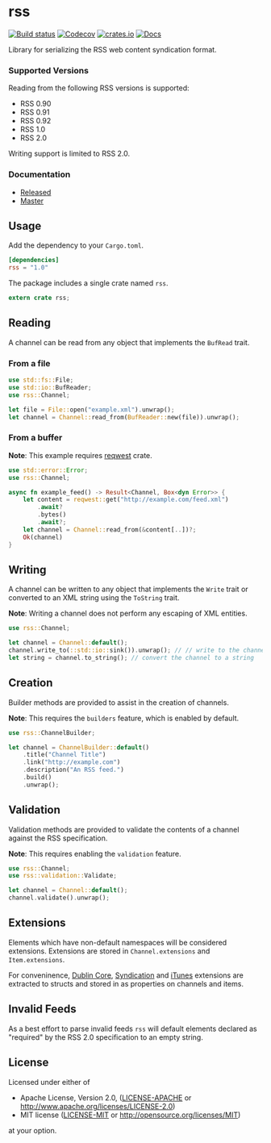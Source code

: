 # rss

[![Build status](https://github.com/rust-syndication/rss/workflows/Build/badge.svg)](https://github.com/rust-syndication/rss/actions?query=branch%3Amaster)
[![Codecov](https://codecov.io/gh/rust-syndication/rss/branch/master/graph/badge.svg)](https://codecov.io/gh/rust-syndication/rss)
[![crates.io](http://meritbadge.herokuapp.com/rss)](https://crates.io/crates/rss)
[![Docs](https://docs.rs/rss/badge.svg)](https://docs.rs/rss)

Library for serializing the RSS web content syndication format.

### Supported Versions

Reading from the following RSS versions is supported:

* RSS 0.90
* RSS 0.91
* RSS 0.92
* RSS 1.0
* RSS 2.0

Writing support is limited to RSS 2.0.

### Documentation

- [Released](https://docs.rs/rss/)
- [Master](https://rust-syndication.github.io/rss/rss/)

## Usage

Add the dependency to your `Cargo.toml`.

```toml
[dependencies]
rss = "1.0"
```

The package includes a single crate named `rss`.

```rust
extern crate rss;
```

## Reading

A channel can be read from any object that implements the `BufRead` trait.

### From a file

```rust
use std::fs::File;
use std::io::BufReader;
use rss::Channel;

let file = File::open("example.xml").unwrap();
let channel = Channel::read_from(BufReader::new(file)).unwrap();
```

### From a buffer

**Note**: This example requires [reqwest](https://crates.io/crates/reqwest) crate.

```rust
use std::error::Error;
use rss::Channel;

async fn example_feed() -> Result<Channel, Box<dyn Error>> {
    let content = reqwest::get("http://example.com/feed.xml")
        .await?
        .bytes()
        .await?;
    let channel = Channel::read_from(&content[..])?;
    Ok(channel)
}
```

## Writing

A channel can be written to any object that implements the `Write` trait or converted to an XML string using the `ToString` trait.

**Note**: Writing a channel does not perform any escaping of XML entities.

```rust
use rss::Channel;

let channel = Channel::default();
channel.write_to(::std::io::sink()).unwrap(); // // write to the channel to a writer
let string = channel.to_string(); // convert the channel to a string
```

## Creation

Builder methods are provided to assist in the creation of channels.

**Note**: This requires the `builders` feature, which is enabled by default.

```rust
use rss::ChannelBuilder;

let channel = ChannelBuilder::default()
    .title("Channel Title")
    .link("http://example.com")
    .description("An RSS feed.")
    .build()
    .unwrap();
```

## Validation

Validation methods are provided to validate the contents of a channel against the RSS specification.

**Note**: This requires enabling the `validation` feature.

```rust
use rss::Channel;
use rss::validation::Validate;

let channel = Channel::default();
channel.validate().unwrap();
```

## Extensions

Elements which have non-default namespaces will be considered extensions. Extensions are stored in `Channel.extensions` and `Item.extensions`. 

For conveninence, [Dublin Core](http://dublincore.org/documents/dces/), [Syndication](http://web.resource.org/rss/1.0/modules/syndication/) and [iTunes](https://help.apple.com/itc/podcasts_connect/#/itcb54353390) extensions are extracted to structs and stored in as properties on channels and items.

## Invalid Feeds

As a best effort to parse invalid feeds `rss` will default elements declared as "required" by the RSS 2.0 specification to an empty string.

## License

Licensed under either of

 * Apache License, Version 2.0, ([LICENSE-APACHE](LICENSE-APACHE) or http://www.apache.org/licenses/LICENSE-2.0)
 * MIT license ([LICENSE-MIT](LICENSE-MIT) or http://opensource.org/licenses/MIT)

at your option.
